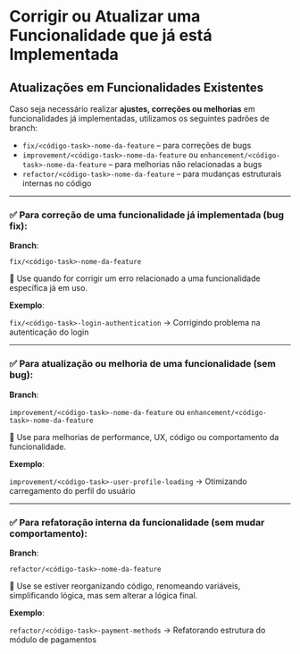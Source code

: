 # Corrigir ou Atualizar uma Funcionalidade que já está Implementada

## Atualizações em Funcionalidades Existentes

Caso seja necessário realizar **ajustes, correções ou melhorias** em funcionalidades já implementadas, utilizamos os seguintes padrões de branch:

- `fix/<código-task>-nome-da-feature` – para correções de bugs
- `improvement/<código-task>-nome-da-feature` ou `enhancement/<código-task>-nome-da-feature` – para melhorias não relacionadas a bugs
- `refactor/<código-task>-nome-da-feature` – para mudanças estruturais internas no código

---

### ✅ Para **correção** de uma funcionalidade já implementada (bug fix):

**Branch**:

`fix/<código-task>-nome-da-feature`

📌 Use quando for corrigir um erro relacionado a uma funcionalidade específica já em uso.

**Exemplo**:

`fix/<código-task>-login-authentication` → Corrigindo problema na autenticação do login

---

### ✅ Para **atualização ou melhoria** de uma funcionalidade (sem bug):

**Branch**:

`improvement/<código-task>-nome-da-feature` ou `enhancement/<código-task>-nome-da-feature`

📌 Use para melhorias de performance, UX, código ou comportamento da funcionalidade.

**Exemplo**:

`improvement/<código-task>-user-profile-loading` → Otimizando carregamento do perfil do usuário

---

### ✅ Para **refatoração interna** da funcionalidade (sem mudar comportamento):

**Branch**:

`refactor/<código-task>-nome-da-feature`

📌 Use se estiver reorganizando código, renomeando variáveis, simplificando lógica, mas sem alterar a lógica final.

**Exemplo**:

`refactor/<código-task>-payment-methods` → Refatorando estrutura do módulo de pagamentos